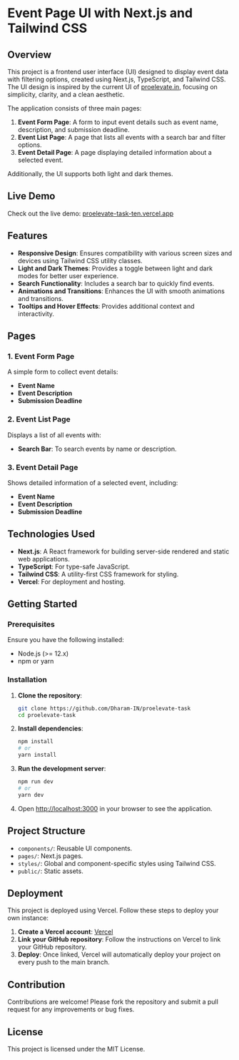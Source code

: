 # Event Page UI with Next.js and Tailwind CSS

## Overview

This project is a frontend user interface (UI) designed to display event data with filtering options, created using Next.js, TypeScript, and Tailwind CSS. The UI design is inspired by the current UI of [proelevate.in](https://proelevate.in), focusing on simplicity, clarity, and a clean aesthetic.

The application consists of three main pages:
1. **Event Form Page**: A form to input event details such as event name, description, and submission deadline.
2. **Event List Page**: A page that lists all events with a search bar and filter options.
3. **Event Detail Page**: A page displaying detailed information about a selected event.

Additionally, the UI supports both light and dark themes.

## Live Demo

Check out the live demo: [proelevate-task-ten.vercel.app](https://proelevate-task-ten.vercel.app/)

## Features

- **Responsive Design**: Ensures compatibility with various screen sizes and devices using Tailwind CSS utility classes.
- **Light and Dark Themes**: Provides a toggle between light and dark modes for better user experience.
- **Search Functionality**: Includes a search bar to quickly find events.
- **Animations and Transitions**: Enhances the UI with smooth animations and transitions.
- **Tooltips and Hover Effects**: Provides additional context and interactivity.

## Pages

### 1. Event Form Page

A simple form to collect event details:
- **Event Name**
- **Event Description**
- **Submission Deadline**

### 2. Event List Page

Displays a list of all events with:
- **Search Bar**: To search events by name or description.

### 3. Event Detail Page

Shows detailed information of a selected event, including:
- **Event Name**
- **Event Description**
- **Submission Deadline**

## Technologies Used

- **Next.js**: A React framework for building server-side rendered and static web applications.
- **TypeScript**: For type-safe JavaScript.
- **Tailwind CSS**: A utility-first CSS framework for styling.
- **Vercel**: For deployment and hosting.

## Getting Started

### Prerequisites

Ensure you have the following installed:
- Node.js (>= 12.x)
- npm or yarn

### Installation

1. **Clone the repository**:
    ```bash
    git clone https://github.com/Dharam-IN/proelevate-task
    cd proelevate-task
    ```

2. **Install dependencies**:
    ```bash
    npm install
    # or
    yarn install
    ```

3. **Run the development server**:
    ```bash
    npm run dev
    # or
    yarn dev
    ```

4. Open [http://localhost:3000](http://localhost:3000) in your browser to see the application.

## Project Structure

- `components/`: Reusable UI components.
- `pages/`: Next.js pages.
- `styles/`: Global and component-specific styles using Tailwind CSS.
- `public/`: Static assets.

## Deployment

This project is deployed using Vercel. Follow these steps to deploy your own instance:
1. **Create a Vercel account**: [Vercel](https://vercel.com/)
2. **Link your GitHub repository**: Follow the instructions on Vercel to link your GitHub repository.
3. **Deploy**: Once linked, Vercel will automatically deploy your project on every push to the main branch.

## Contribution

Contributions are welcome! Please fork the repository and submit a pull request for any improvements or bug fixes.

## License

This project is licensed under the MIT License.
